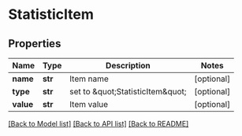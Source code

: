 # StatisticItem

## Properties
Name | Type | Description | Notes
------------ | ------------- | ------------- | -------------
**name** | **str** | Item name | [optional] 
**type** | **str** | set to \&quot;StatisticItem\&quot; | [optional] 
**value** | **str** | Item value | [optional] 

[[Back to Model list]](../README.md#documentation-for-models) [[Back to API list]](../README.md#documentation-for-api-endpoints) [[Back to README]](../README.md)


